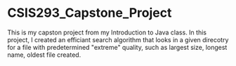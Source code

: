 # CSIS293_Capstone_Project

This is my capston project from my Introduction to Java class. In this project, I created an efficiant search algorithm that looks in a given direcotry for a file with predetermined "extreme" quality, such as largest size, longest name, oldest file created.


